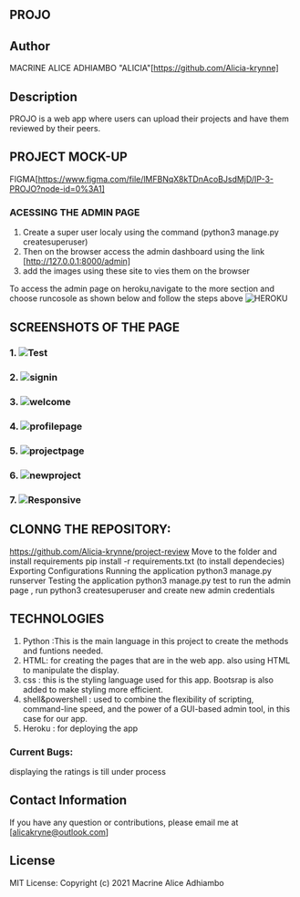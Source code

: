 ## PROJO

## Author
MACRINE ALICE ADHIAMBO "ALICIA"[https://github.com/Alicia-krynne]

## Description
PROJO is a web app where users can  upload their projects and have them reviewed  by their peers. 

## PROJECT MOCK-UP
FIGMA[https://www.figma.com/file/lMFBNqX8kTDnAcoBJsdMjD/IP-3-PROJO?node-id=0%3A1]

### ACESSING THE  ADMIN PAGE 
1. Create a super user localy using the command (python3 manage.py createsuperuser)
2. Then on the browser access the admin dashboard using the link [http://127.0.0.1:8000/admin]
3. add the  images using these site to  vies them on the browser

To access the admin page on heroku,navigate to the more section and choose runcosole as shown below and follow the steps above
![HEROKU](./static/pics/heroku.png)

## SCREENSHOTS  OF THE PAGE 
### 1. ![Test ](https://user-images.githubusercontent.com/78471467/120720981-ad546700-c4d5-11eb-9aad-111711ec336a.png)

### 2. ![signin](https://user-images.githubusercontent.com/78471467/120721075-cfe68000-c4d5-11eb-87ca-9461a137ccc1.png)

### 3. ![welcome](./static/pics/welcome.png)

### 4. ![profilepage](./static/pics/profile.png)

### 5. ![projectpage](./static/pics/projects.png)

### 6. ![newproject](./static/pics/newproject.png)

### 7. ![Responsive](./static/pics/responsive.png)



## CLONNG THE  REPOSITORY:
https://github.com/Alicia-krynne/project-review
Move to the folder and install requirements
pip install -r requirements.txt (to  install dependecies)
Exporting Configurations
Running the application
python3 manage.py runserver
Testing the application
python3 manage.py test
to  run  the  admin page , run python3 createsuperuser and  create new  admin  credentials

## TECHNOLOGIES
1. Python :This is the main language in this project to create the methods and funtions needed. 
2. HTML: for creating the pages that are in the web app. also using HTML to manipulate the display. 
3. css : this is the styling language used for this app. Bootsrap is also added to make styling more efficient. 
4. shell&powershell : used to combine the flexibility of scripting, command-line speed, and the power of a GUI-based admin tool, in this case for our app.
5. Heroku :  for deploying the  app 

### Current Bugs:
displaying the  ratings is  till under process

## Contact Information
If you have any question or contributions, please email me at [alicakryne@outlook.com]

## License
MIT License:
Copyright (c) 2021 Macrine Alice Adhiambo
